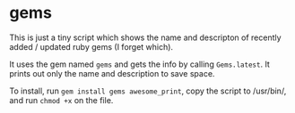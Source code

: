 # gems

This is just a tiny script which shows the name and descripton of recently added / updated ruby gems (I forget which).

It uses the gem named `gems` and gets the info by calling `Gems.latest`. It prints out only the name and description to save space.

To install, run `gem install gems awesome_print`, copy the script to /usr/bin/, and run `chmod +x` on the file. 
